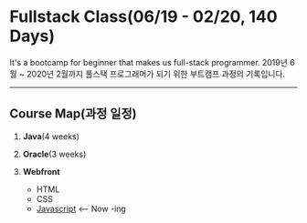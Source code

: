 # Fullstack Class(06/19 - 02/20, 140 Days)

It's a bootcamp for beginner that makes us full-stack programmer.
2019년 6월 ~ 2020년 2월까지 풀스택 프로그래머가 되기 위한 부트캠프 과정의 기록입니다.

***

## Course Map(과정 일정)

1. **Java**(4 weeks)

2. **Oracle**(3 weeks)

3. **Webfront**

   * HTML
   * CSS
   * [Javascript](/webfront/javascript.md) <-- Now -ing

